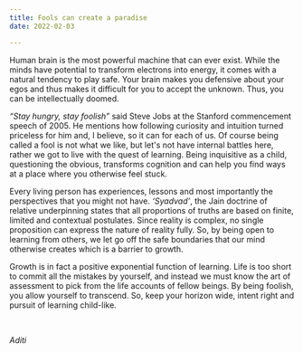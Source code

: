 ```yaml
---
title: Fools can create a paradise
date: 2022-02-03

---
```

Human brain is the most powerful machine that can ever exist. While the minds have potential to
transform electrons into energy, it comes with a natural tendency to play safe. Your brain makes you
defensive about your egos and thus makes it difficult for you to accept the unknown.
Thus, you can be intellectually doomed.


*“Stay hungry, stay foolish”* said Steve Jobs at the Stanford commencement speech of 2005. He mentions how
following curiosity and intuition turned priceless for him and, I believe, so it can for each of us.
Of course being called a fool is not what we like, but let's not have internal battles here, rather
we got to live with the quest of learning. Being inquisitive as a child, questioning the obvious,
transforms cognition and can help you find ways at a place where you otherwise feel stuck. 


Every living person has experiences, lessons and most importantly the perspectives that you might not have.
_‘Syadvad’_, the Jain doctrine of relative underpinning states that all proportions of truths are based on finite,
limited and contextual postulates. Since reality is complex, no single proposition can express the nature of reality fully.
So, by being open to learning from others, we let go off the safe boundaries that our mind otherwise creates which is a barrier to growth. 


Growth is in fact a positive exponential function of learning. Life is too short to commit all the mistakes by yourself,
and instead we must know the art of assessment to pick from the life accounts of fellow beings. By being foolish,
you allow yourself to transcend. So, keep your horizon wide, intent right and pursuit of learning child-like.  

&nbsp;

_Aditi_
